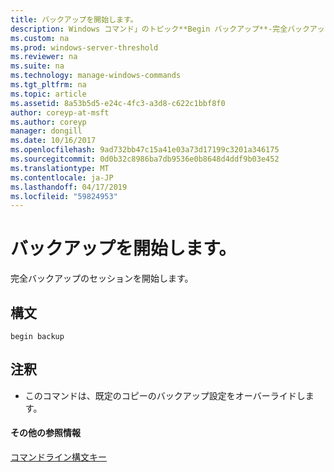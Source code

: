 ```yaml
---
title: バックアップを開始します。
description: Windows コマンド」のトピック**Begin バックアップ**-完全バックアップのセッションを開始します。
ms.custom: na
ms.prod: windows-server-threshold
ms.reviewer: na
ms.suite: na
ms.technology: manage-windows-commands
ms.tgt_pltfrm: na
ms.topic: article
ms.assetid: 8a53b5d5-e24c-4fc3-a3d8-c622c1bbf8f0
author: coreyp-at-msft
ms.author: coreyp
manager: dongill
ms.date: 10/16/2017
ms.openlocfilehash: 9ad732bb47c15a41e03a73d17199c3201a346175
ms.sourcegitcommit: 0d0b32c8986ba7db9536e0b8648d4ddf9b03e452
ms.translationtype: MT
ms.contentlocale: ja-JP
ms.lasthandoff: 04/17/2019
ms.locfileid: "59824953"
---
```

# <a name="begin-backup"></a>バックアップを開始します。



完全バックアップのセッションを開始します。

## <a name="syntax"></a>構文

```
begin backup
```

## <a name="remarks"></a>注釈

-   このコマンドは、既定のコピーのバックアップ設定をオーバーライドします。

#### <a name="additional-references"></a>その他の参照情報

[コマンドライン構文キー](command-line-syntax-key.md)